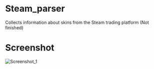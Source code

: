 # Steam_parser
Collects information about skins from the Steam trading platform (Not finished)

Screenshot
=====================
![Screenshot_1](https://user-images.githubusercontent.com/58889568/132084666-4f7330ce-7204-4d8c-b635-e09b4f47725c.png)

